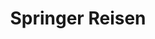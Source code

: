 ---
title: "Springer Reisen"
url: /klagenfurt-am-woerthersee/springer-reisen-heiligengeistplatz/
shop: Reisebüro
---